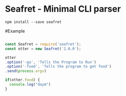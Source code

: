 # Seafret - Minimal CLI parser

`npm install --save seafret`

</hr>
#Example

```js

const Seafret = require('seafret');
const otter = new Seafret('2.0.0');

otter
.option('-go', 'Tells the Program to Run')
.option('-food', 'Tells the program to get food')
.send(process.argv)

if(otter.food) {
  console.log("daym")
}
```